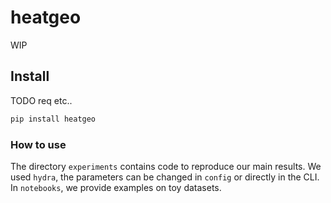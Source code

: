 # heatgeo

<!-- WARNING: THIS FILE WAS AUTOGENERATED! DO NOT EDIT! -->

WIP

## Install

TODO req etc..

``` sh
pip install heatgeo
```

### How to use

The directory `experiments` contains code to reproduce our main results.
We used `hydra`, the parameters can be changed in `config` or directly
in the CLI. In `notebooks`, we provide examples on toy datasets.
